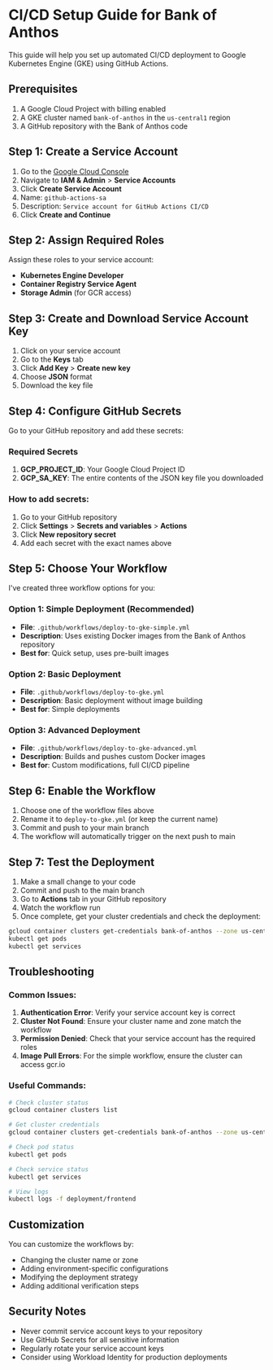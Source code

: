 # CI/CD Setup Guide for Bank of Anthos

This guide will help you set up automated CI/CD deployment to Google Kubernetes Engine (GKE) using GitHub Actions.

## Prerequisites

1. A Google Cloud Project with billing enabled
2. A GKE cluster named `bank-of-anthos` in the `us-central1` region
3. A GitHub repository with the Bank of Anthos code

## Step 1: Create a Service Account

1. Go to the [Google Cloud Console](https://console.cloud.google.com/)
2. Navigate to **IAM & Admin** > **Service Accounts**
3. Click **Create Service Account**
4. Name: `github-actions-sa`
5. Description: `Service account for GitHub Actions CI/CD`
6. Click **Create and Continue**

## Step 2: Assign Required Roles

Assign these roles to your service account:
- **Kubernetes Engine Developer**
- **Container Registry Service Agent**
- **Storage Admin** (for GCR access)

## Step 3: Create and Download Service Account Key

1. Click on your service account
2. Go to the **Keys** tab
3. Click **Add Key** > **Create new key**
4. Choose **JSON** format
5. Download the key file

## Step 4: Configure GitHub Secrets

Go to your GitHub repository and add these secrets:

### Required Secrets

1. **GCP_PROJECT_ID**: Your Google Cloud Project ID
2. **GCP_SA_KEY**: The entire contents of the JSON key file you downloaded

### How to add secrets:

1. Go to your GitHub repository
2. Click **Settings** > **Secrets and variables** > **Actions**
3. Click **New repository secret**
4. Add each secret with the exact names above

## Step 5: Choose Your Workflow

I've created three workflow options for you:

### Option 1: Simple Deployment (Recommended)
- **File**: `.github/workflows/deploy-to-gke-simple.yml`
- **Description**: Uses existing Docker images from the Bank of Anthos repository
- **Best for**: Quick setup, uses pre-built images

### Option 2: Basic Deployment
- **File**: `.github/workflows/deploy-to-gke.yml`
- **Description**: Basic deployment without image building
- **Best for**: Simple deployments

### Option 3: Advanced Deployment
- **File**: `.github/workflows/deploy-to-gke-advanced.yml`
- **Description**: Builds and pushes custom Docker images
- **Best for**: Custom modifications, full CI/CD pipeline

## Step 6: Enable the Workflow

1. Choose one of the workflow files above
2. Rename it to `deploy-to-gke.yml` (or keep the current name)
3. Commit and push to your main branch
4. The workflow will automatically trigger on the next push to main

## Step 7: Test the Deployment

1. Make a small change to your code
2. Commit and push to the main branch
3. Go to **Actions** tab in your GitHub repository
4. Watch the workflow run
5. Once complete, get your cluster credentials and check the deployment:

```bash
gcloud container clusters get-credentials bank-of-anthos --zone us-central1
kubectl get pods
kubectl get services
```

## Troubleshooting

### Common Issues:

1. **Authentication Error**: Verify your service account key is correct
2. **Cluster Not Found**: Ensure your cluster name and zone match the workflow
3. **Permission Denied**: Check that your service account has the required roles
4. **Image Pull Errors**: For the simple workflow, ensure the cluster can access gcr.io

### Useful Commands:

```bash
# Check cluster status
gcloud container clusters list

# Get cluster credentials
gcloud container clusters get-credentials bank-of-anthos --zone us-central1

# Check pod status
kubectl get pods

# Check service status
kubectl get services

# View logs
kubectl logs -f deployment/frontend
```

## Customization

You can customize the workflows by:
- Changing the cluster name or zone
- Adding environment-specific configurations
- Modifying the deployment strategy
- Adding additional verification steps

## Security Notes

- Never commit service account keys to your repository
- Use GitHub Secrets for all sensitive information
- Regularly rotate your service account keys
- Consider using Workload Identity for production deployments
